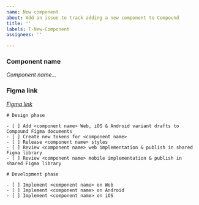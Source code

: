 ```yaml
---
name: New component
about: Add an issue to track adding a new component to Compound
title: ''
labels: T-New-Component
assignees: ''

---
```


<!-- Please only fill out this issue after you've followed the guidance on [contributing a component](https://compound.element.io/?path=/docs/design-contributing--docs) -->

### Component name
<!-- Add the agreed name for the component below. If it's not agreed yet - feel free to suggest and we'll edit this later. -->
_Component name..._

### Figma link
<!-- _Add the link to your component page in your working Figma document below -->
_[Figma link](url)_

```[tasklist]
# Design phase

- [ ] Add <component name> Web, iOS & Android variant drafts to Compound Figma documents
- [ ] Create new tokens for <component name>
- [ ] Release <component name> styles
- [ ] Review <component name> web implementation & publish in shared Figma library  
- [ ] Review <component name> mobile implementation & publish in shared Figma library  
```

```[tasklist]
# Development phase

- [ ] Implement <component name> on Web
- [ ] Implement <component name> on Android
- [ ] Implement <component name> on iOS
```

